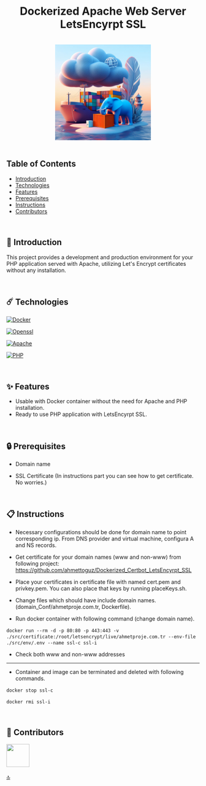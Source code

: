 <h1 id="topHeader" align="center">Dockerized Apache Web Server <br/> LetsEncyrpt SSL</h1> 

<br>

<div align="center">
    <img width=250 src="src/img/banner.jpg">
</div>

<br/>

## Table of Contents

- [Introduction](#-introduction)
- [Technologies](#-technologies)
- [Features](#-features)
- [Prerequisites](#-prerequisites)
- [Instructions](#-instructions)
- [Contributors](#-contributors)

<br/>

## 📌 Introduction

This project provides a development and production environment for your PHP application served with Apache, utilizing Let's Encrypt certificates without any installation.

<br/>

## ☄️ Technologies

[![Docker](https://img.shields.io/badge/docker-%230db7ed.svg?style=for-the-badge&logo=docker&logoColor=white)](https://www.docker.com/)

[![Openssl](https://img.shields.io/badge/OpenSSL-%23FFFFFF.svg?style=for-the-badge&logo=opengl)](https://www.openssl.org/)

[![Apache](https://img.shields.io/badge/apache-%23D42029.svg?style=for-the-badge&logo=apache&logoColor=white)](https://httpd.apache.org/)

[![PHP](https://img.shields.io/badge/php-%23777BB4.svg?style=for-the-badge&logo=php&logoColor=white)](https://www.php.net/)

<br/>

## ✨ Features

* Usable with Docker container without the need for Apache and PHP installation.
* Ready to use PHP application with LetsEncyrpt SSL.

<br/>

## 🔒 Prerequisites

* Domain name

* SSL Certificate (In instructions part you can see how to get certificate. No worries.)

<br/>

## 📋 Instructions


* Necessary configurations should be done for domain name to point corresponding ip. From DNS provider and virtual machine, configura A and NS records.

* Get certificate for your domain names (www and non-www) from following project: https://github.com/ahmettoguz/Dockerized_Certbot_LetsEncyrpt_SSL

* Place your certificates in certificate file with named cert.pem and privkey.pem. You can also place that keys by running placeKeys.sh.

* Change files which should have include domain names. (domain_Conf/ahmetproje.com.tr, Dockerfile).

* Run docker container with following command (change domain name).

```
docker run --rm -d -p 80:80 -p 443:443 -v ./src/certificate:/root/letsencrypt/live/ahmetproje.com.tr --env-file ./src/env/.env --name ssl-c ssl-i
```

* Check both www and non-www addresses

---

* Container and image can be terminated and deleted with following commands.

```
docker stop ssl-c
```

```
docker rmi ssl-i
```

<br/>

## 👥 Contributors

<a href="https://github.com/ahmettoguz" target="_blank"><img width=60 height=60 src="https://avatars.githubusercontent.com/u/101711642?v=4"></a>

[🔝](#topHeader)


